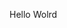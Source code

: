 Hello Wolrd































































































































































































































































































































































































































































































































































































































































































































































































































































































































































































































































































































































































































































































































































































































































































































































































































































